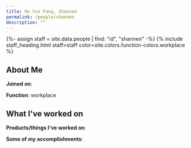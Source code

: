 ```yaml
---
title: Ho Yun Fang, Shannen
permalink: /people/shannen
description: ""
---
```


{%- assign staff = site.data.people | find: "id", "shannen" -%}
{% include staff_heading.html staff=staff color=site.colors.function-colors.workplace %}

## About Me

**Joined on**: 

**Function**: workplace

## What I've worked on

**Products/things I've worked on**:


**Some of my accomplishments**:


